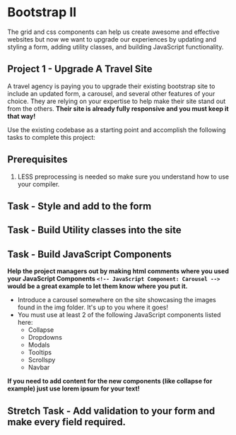 # Bootstrap II

The grid and css components can help us create awesome and effective websites but now we want to upgrade our experiences by updating and styling a form, adding utility classes, and building JavaScript functionality.

## Project 1 - Upgrade A Travel Site
A travel agency is paying you to upgrade their existing bootstrap site to include an updated form, a carousel, and several other features of your choice.  They are relying on your expertise to help make their site stand out from the others.  **Their site is already fully responsive and you must keep it that way!**

Use the existing codebase as a starting point and accomplish the following tasks to complete this project:

## Prerequisites
1. LESS preprocessing is needed so make sure you understand how to use your compiler.

## Task - Style and add to the form
<!-- * Add an email input -->
<!-- * Add a 3rd option in the radio buttons and name it "island" -->
<!-- * Style the form by wrapping each input and all the radio buttons in a ```form-group``` -->

## Task - Build Utility classes into the site
<!-- * Use the flex utility to vertically center and move the navigation to the far right of it's container.   -->
<!-- * Use the border radius utility to round the corners on the images named ```adventure.jpg``` and ```fun.jpg```; -->
<!-- * Use the the display utility ```sticky-top``` on the the ```container-fluid``` div. -->
<!-- * Use the spacer utility to give enough ```top-margin``` or ```bottom-margin``` to any element that looks like they are too close together. **Remember the syntax looks like: ```mt-1```** -->

## Task - Build JavaScript Components

**Help the project managers out by making html comments where you used your JavaScript Components ```<!-- JavaScript Component: Carousel -->``` would be a great example to let them know where you put it.**

* Introduce a carousel somewhere on the site showcasing the images found in the img folder.  It's up to you where it goes!
* You must use at least 2 of the following JavaScript components listed here:
    - Collapse
    - Dropdowns
    - Modals
    - Tooltips
    - Scrollspy
    - Navbar

**If you need to add content for the new components (like collapse for example) just use lorem ipsum for your text!**

## Stretch Task - Add validation to your form and make every field required.
